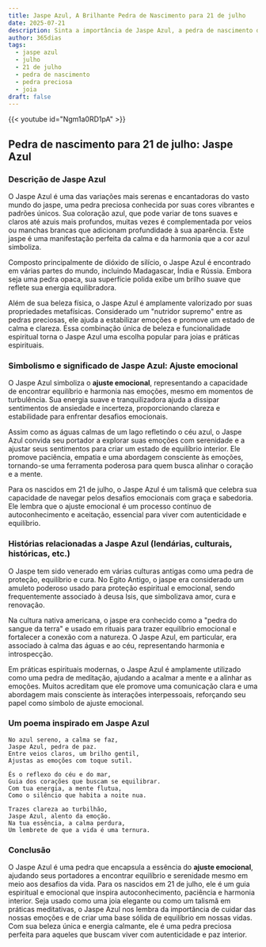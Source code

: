 ```yaml
---
title: Jaspe Azul, A Brilhante Pedra de Nascimento para 21 de julho
date: 2025-07-21
description: Sinta a importância de Jaspe Azul, a pedra de nascimento de 21 de julho que simboliza Ajuste emocional. Deixe que sua beleza e significado iluminem seu dia.
author: 365dias
tags:
  - jaspe azul
  - julho
  - 21 de julho
  - pedra de nascimento
  - pedra preciosa
  - joia
draft: false
---
```


{{< youtube id="Ngm1a0RD1pA" >}}

## Pedra de nascimento para 21 de julho: Jaspe Azul

### Descrição de Jaspe Azul

O Jaspe Azul é uma das variações mais serenas e encantadoras do vasto mundo do jaspe, uma pedra preciosa conhecida por suas cores vibrantes e padrões únicos. Sua coloração azul, que pode variar de tons suaves e claros até azuis mais profundos, muitas vezes é complementada por veios ou manchas brancas que adicionam profundidade à sua aparência. Este jaspe é uma manifestação perfeita da calma e da harmonia que a cor azul simboliza.

Composto principalmente de dióxido de silício, o Jaspe Azul é encontrado em várias partes do mundo, incluindo Madagascar, Índia e Rússia. Embora seja uma pedra opaca, sua superfície polida exibe um brilho suave que reflete sua energia equilibradora.

Além de sua beleza física, o Jaspe Azul é amplamente valorizado por suas propriedades metafísicas. Considerado um "nutridor supremo" entre as pedras preciosas, ele ajuda a estabilizar emoções e promove um estado de calma e clareza. Essa combinação única de beleza e funcionalidade espiritual torna o Jaspe Azul uma escolha popular para joias e práticas espirituais.

### Simbolismo e significado de Jaspe Azul: Ajuste emocional

O Jaspe Azul simboliza o **ajuste emocional**, representando a capacidade de encontrar equilíbrio e harmonia nas emoções, mesmo em momentos de turbulência. Sua energia suave e tranquilizadora ajuda a dissipar sentimentos de ansiedade e incerteza, proporcionando clareza e estabilidade para enfrentar desafios emocionais.

Assim como as águas calmas de um lago refletindo o céu azul, o Jaspe Azul convida seu portador a explorar suas emoções com serenidade e a ajustar seus sentimentos para criar um estado de equilíbrio interior. Ele promove paciência, empatia e uma abordagem consciente às emoções, tornando-se uma ferramenta poderosa para quem busca alinhar o coração e a mente.

Para os nascidos em 21 de julho, o Jaspe Azul é um talismã que celebra sua capacidade de navegar pelos desafios emocionais com graça e sabedoria. Ele lembra que o ajuste emocional é um processo contínuo de autoconhecimento e aceitação, essencial para viver com autenticidade e equilíbrio.

### Histórias relacionadas a Jaspe Azul (lendárias, culturais, históricas, etc.)

O Jaspe tem sido venerado em várias culturas antigas como uma pedra de proteção, equilíbrio e cura. No Egito Antigo, o jaspe era considerado um amuleto poderoso usado para proteção espiritual e emocional, sendo frequentemente associado à deusa Isis, que simbolizava amor, cura e renovação.

Na cultura nativa americana, o jaspe era conhecido como a "pedra do sangue da terra" e usado em rituais para trazer equilíbrio emocional e fortalecer a conexão com a natureza. O Jaspe Azul, em particular, era associado à calma das águas e ao céu, representando harmonia e introspecção.

Em práticas espirituais modernas, o Jaspe Azul é amplamente utilizado como uma pedra de meditação, ajudando a acalmar a mente e a alinhar as emoções. Muitos acreditam que ele promove uma comunicação clara e uma abordagem mais consciente às interações interpessoais, reforçando seu papel como símbolo de ajuste emocional.

### Um poema inspirado em Jaspe Azul

```
No azul sereno, a calma se faz,  
Jaspe Azul, pedra de paz.  
Entre veios claros, um brilho gentil,  
Ajustas as emoções com toque sutil.  

És o reflexo do céu e do mar,  
Guia dos corações que buscam se equilibrar.  
Com tua energia, a mente flutua,  
Como o silêncio que habita a noite nua.  

Trazes clareza ao turbilhão,  
Jaspe Azul, alento da emoção.  
Na tua essência, a calma perdura,  
Um lembrete de que a vida é uma ternura.
```

### Conclusão

O Jaspe Azul é uma pedra que encapsula a essência do **ajuste emocional**, ajudando seus portadores a encontrar equilíbrio e serenidade mesmo em meio aos desafios da vida. Para os nascidos em 21 de julho, ele é um guia espiritual e emocional que inspira autoconhecimento, paciência e harmonia interior. Seja usado como uma joia elegante ou como um talismã em práticas meditativas, o Jaspe Azul nos lembra da importância de cuidar das nossas emoções e de criar uma base sólida de equilíbrio em nossas vidas. Com sua beleza única e energia calmante, ele é uma pedra preciosa perfeita para aqueles que buscam viver com autenticidade e paz interior.